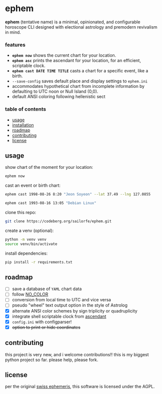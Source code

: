 # ephem

**ephem** (tentative name) is a minimal, opinionated, and configurable horoscope CLI designed with electional astrology and premodern revivalism in mind.

### features

- **`ephem now`** shows the current chart for your location.
- **`ephem asc`** prints the ascendant for your location, for an efficient, scriptable clock.
- **`ephem cast DATE TIME TITLE`** casts a chart for a specific event, like a birth.
- `--save-config` saves default place and display settings to `ephem.ini`
- accommodates hypothetical chart from incomplete information by defaulting to UTC noon or Null Island (0,0).
- default ANSI coloring following hellenistic sect

### table of contents

- [usage](#usage)
- [installation](#installation)
- [roadmap](#roadmap)
- [contributing](#contributing)
- [license](#license)

<a name="usage"></a>
## usage

show chart of the moment for your location:

```sh
ephem now
```

cast an event or birth chart:

```sh
ephem cast 1998-08-26 8:20 "Jeon Soyeon" --lat 37.49 --lng 127.0855
```

```sh
ephem cast 1993-08-16 13:05 "Debian Linux"
```

<a name="installation"></a>
clone this repo:

```sh
git clone https://codeberg.org/sailorfe/ephem.git
```

create a venv (optional):

```sh
python -m venv venv
source venv/bin/activate
```

install dependencies:

```sh
pip install -r requirements.txt
```

<a name="roadmap"></a>
## roadmap

- [ ] save a database of `YAML` chart data
- [ ] follow [NO_COLOR](https://no-color.org)
- [ ] conversion from local time to UTC and vice versa
- [ ] pseudo "wheel" text output option in the style of Astrolog
- [x] alternate ANSI color schemes by sign triplicity or quadruplicity
- [x] integrate shell scriptable clock from [ascendant](https://codeberg.org/sailorfe/ascendant)
- [x] `config.ini` with configparser!
- [x] ~~option to print or hide coordinates~~

<a name="contributing"></a>
## contributing

this project is very new, and i welcome contributions!! this is my biggest python project so far. please help, please fork.

<a name="license"></a>
## license

per the original [swiss ephemeris](https://www.astro.com/swisseph/swephinfo_e.htm), this software is licensed under the AGPL.
